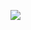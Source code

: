 ![](https://preview.redd.it/2qhok2bdoiy41.jpg?width=216&crop=smart&auto=webp&s=71d5306ce67d1a213fcbccc38982fbe773cf729c)